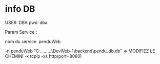 # info DB 

USER: DBA
pwd:  dba

Param Service :

nom du service: penduWeb

-n penduWeb "C:\.........\DevWeb-1\backend\pendu_db.db"             => MODIFIEZ LE CHEMIN! 
-x tcpip
-xs http(port=8080)
